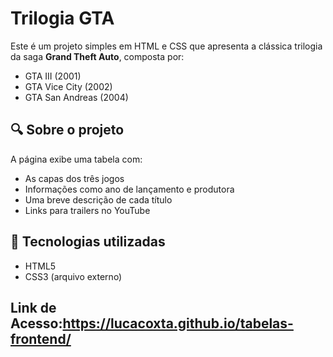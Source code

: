 # Trilogia GTA

Este é um projeto simples em HTML e CSS que apresenta a clássica trilogia da saga **Grand Theft Auto**, composta por:

- GTA III (2001)
- GTA Vice City (2002)
- GTA San Andreas (2004)

## 🔍 Sobre o projeto

A página exibe uma tabela com:

- As capas dos três jogos
- Informações como ano de lançamento e produtora
- Uma breve descrição de cada título
- Links para trailers no YouTube

## 🧱 Tecnologias utilizadas

- HTML5
- CSS3 (arquivo externo)

## Link de Acesso:https://lucacoxta.github.io/tabelas-frontend/

